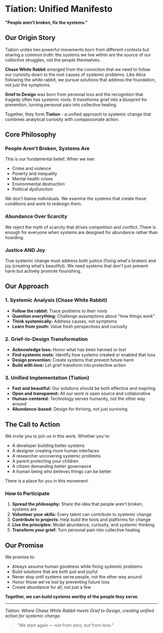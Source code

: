 # Tiation: Unified Manifesto

**"People aren't broken, fix the systems."**

## Our Origin Story

Tiation unites two powerful movements born from different contexts but sharing a common truth: the systems we live within are the source of our collective struggles, not the people themselves.

**Chase White Rabbit** emerged from the conviction that we need to follow our curiosity down to the root causes of systemic problems. Like Alice following the white rabbit, we pursue solutions that address the foundation, not just the symptoms.

**Grief to Design** was born from personal loss and the recognition that tragedy often has systemic roots. It transforms grief into a blueprint for prevention, turning personal pain into collective healing.

Together, they form **Tiation** - a unified approach to systemic change that combines analytical curiosity with compassionate action.

## Core Philosophy

### People Aren't Broken, Systems Are

This is our fundamental belief. When we see:
- Crime and violence
- Poverty and inequality  
- Mental health crises
- Environmental destruction
- Political dysfunction

We don't blame individuals. We examine the systems that create these conditions and work to redesign them.

### Abundance Over Scarcity

We reject the myth of scarcity that drives competition and conflict. There is enough for everyone when systems are designed for abundance rather than hoarding.

### Justice AND Joy

True systemic change must address both justice (fixing what's broken) and joy (creating what's beautiful). We need systems that don't just prevent harm but actively promote flourishing.

## Our Approach

### 1. Systemic Analysis (Chase White Rabbit)
- **Follow the rabbit:** Trace problems to their roots
- **Question everything:** Challenge assumptions about "how things work"
- **Think systemically:** Address causes, not symptoms
- **Learn from youth:** Value fresh perspectives and curiosity

### 2. Grief-to-Design Transformation
- **Acknowledge loss:** Honor what has been harmed or lost
- **Find systemic roots:** Identify how systems created or enabled that loss
- **Design prevention:** Create systems that prevent future harm
- **Build with love:** Let grief transform into protective action

### 3. Unified Implementation (Tiation)
- **Fast and beautiful:** Our solutions should be both effective and inspiring
- **Open and transparent:** All our work is open source and collaborative
- **Human-centered:** Technology serves humanity, not the other way around
- **Abundance-based:** Design for thriving, not just surviving

## The Call to Action

We invite you to join us in this work. Whether you're:
- A developer building better systems
- A designer creating more human interfaces
- A researcher uncovering systemic problems
- A parent protecting your children
- A citizen demanding better governance
- A human being who believes things can be better

There is a place for you in this movement.

### How to Participate

1. **Spread the philosophy:** Share the idea that people aren't broken, systems are
2. **Volunteer your skills:** Every talent can contribute to systemic change
3. **Contribute to projects:** Help build the tools and platforms for change
4. **Live the principles:** Model abundance, curiosity, and systemic thinking
5. **Transform your grief:** Turn personal pain into collective healing

## Our Promise

We promise to:
- Always assume human goodness while fixing systemic problems
- Build solutions that are both just and joyful
- Never stop until systems serve people, not the other way around
- Honor those we've lost by preventing future loss
- Create abundance for all, not just a few

**Together, we can build systems worthy of the people they serve.**

---

*Tiation: Where Chase White Rabbit meets Grief to Design, creating unified action for systemic change.*

> "We start again — not from zero, but from love."
